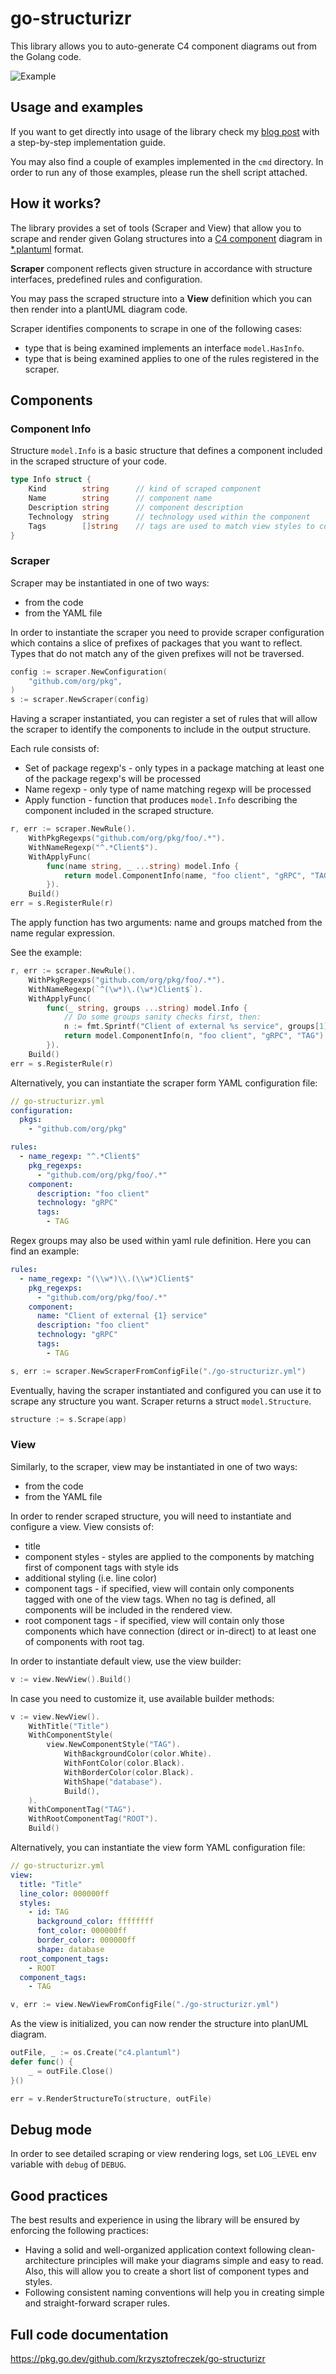 # go-structurizr
This library allows you to auto-generate C4 component diagrams out from the Golang code.

![Example](images/example.png)

## Usage and examples
If you want to get directly into usage of the library check my [blog post](https://threedots.tech/post/auto-generated-c4-architecture-diagrams-in-go/) with a step-by-step implementation guide.

You may also find a couple of examples implemented in the `cmd` directory. In order to run any of those examples, please run the shell script attached.

## How it works?
The library provides a set of tools (Scraper and View) that allow you to scrape and render given Golang structures into a [C4 component](https://c4model.com/) diagram in [*.plantuml](https://plantuml.com/) format.

**Scraper** component reflects given structure in accordance with structure interfaces, predefined rules and configuration. 

You may pass the scraped structure into a **View** definition which you can then render into a plantUML diagram code. 

Scraper identifies components to scrape in one of the following cases:
* type that is being examined implements an interface `model.HasInfo`.
* type that is being examined applies to one of the rules registered in the scraper.

## Components

### Component Info

Structure `model.Info` is a basic structure that defines a component included in the scraped structure of your code.
```go
type Info struct {
	Kind        string      // kind of scraped component
	Name        string      // component name
	Description string      // component description
	Technology  string      // technology used within the component
	Tags        []string    // tags are used to match view styles to component
}
```

### Scraper

Scraper may be instantiated in one of two ways:
* from the code
* from the YAML file

In order to instantiate the scraper you need to provide scraper configuration which contains a slice of prefixes of packages that you want to reflect. Types that do not match any of the given prefixes will not be traversed. 
```go
config := scraper.NewConfiguration(
    "github.com/org/pkg",
)
s := scraper.NewScraper(config)
```

Having a scraper instantiated, you can register a set of rules that will allow the scraper to identify the components to include in the output structure.

Each rule consists of:
* Set of package regexp's - only types in a package matching at least one of the package regexp's will be processed
* Name regexp - only type of name matching regexp will be processed
* Apply function - function that produces `model.Info` describing the component included in the scraped structure.

```go
r, err := scraper.NewRule().
    WithPkgRegexps("github.com/org/pkg/foo/.*").
    WithNameRegexp("^.*Client$").
    WithApplyFunc(
        func(name string, _ ...string) model.Info {
            return model.ComponentInfo(name, "foo client", "gRPC", "TAG")
        }).
    Build()
err = s.RegisterRule(r)
```

The apply function has two arguments: name and groups matched from the name regular expression. 

See the example:
```go
r, err := scraper.NewRule().
    WithPkgRegexps("github.com/org/pkg/foo/.*").
    WithNameRegexp(`^(\w*)\.(\w*)Client$`).
    WithApplyFunc(
        func(_ string, groups ...string) model.Info {
            // Do some groups sanity checks first, then:
            n := fmt.Sprintf("Client of external %s service", groups[1])
            return model.ComponentInfo(n, "foo client", "gRPC", "TAG")
        }).
    Build()
err = s.RegisterRule(r)
```

Alternatively, you can instantiate the scraper form YAML configuration file:
```yaml
// go-structurizr.yml
configuration:
  pkgs:
    - "github.com/org/pkg"

rules:
  - name_regexp: "^.*Client$"
    pkg_regexps:
      - "github.com/org/pkg/foo/.*"
    component:
      description: "foo client"
      technology: "gRPC"
      tags:
        - TAG
```

Regex groups may also be used within yaml rule definition. Here you can find an example:
```yaml
rules:
  - name_regexp: "(\\w*)\\.(\\w*)Client$"
    pkg_regexps:
      - "github.com/org/pkg/foo/.*"
    component:
      name: "Client of external {1} service"
      description: "foo client"
      technology: "gRPC"
      tags:
        - TAG
```

```go
s, err := scraper.NewScraperFromConfigFile("./go-structurizr.yml")
```

Eventually, having the scraper instantiated and configured you can use it to scrape any structure you want. Scraper returns a struct `model.Structure`.
```go
structure := s.Scrape(app)
```

### View

Similarly, to the scraper, view may be instantiated in one of two ways:
* from the code
* from the YAML file

In order to render scraped structure, you will need to instantiate and configure a view.
View consists of:
* title
* component styles - styles are applied to the components by matching first of component tags with style ids
* additional styling (i.e. line color)
* component tags - if specified, view will contain only components tagged with one of the view tags. When no tag is defined, all components will be included in the rendered view.
* root component tags - if specified, view will contain only those components which have connection (direct or in-direct) to at least one of components with root tag.

In order to instantiate default view, use the view builder:
```go
v := view.NewView().Build()
```

In case you need to customize it, use available builder methods:
```go
v := view.NewView().
    WithTitle("Title")
    WithComponentStyle(
        view.NewComponentStyle("TAG").
            WithBackgroundColor(color.White).
            WithFontColor(color.Black).
            WithBorderColor(color.Black).
            WithShape("database").
            Build(),
    ).
    WithComponentTag("TAG").
    WithRootComponentTag("ROOT").
    Build()
```

Alternatively, you can instantiate the view form YAML configuration file:
```yaml
// go-structurizr.yml
view:
  title: "Title"
  line_color: 000000ff
  styles:
    - id: TAG
      background_color: ffffffff
      font_color: 000000ff
      border_color: 000000ff
      shape: database
  root_component_tags:
    - ROOT
  component_tags:
    - TAG
```

```go
v, err := view.NewViewFromConfigFile("./go-structurizr.yml")
```

As the view is initialized, you can now render the structure into planUML diagram.
```go
outFile, _ := os.Create("c4.plantuml")
defer func() {
    _ = outFile.Close()
}()

err = v.RenderStructureTo(structure, outFile)
```

## Debug mode
In order to see detailed scraping or view rendering logs, set `LOG_LEVEL` env variable with `debug` of `DEBUG`.

## Good practices
The best results and experience in using the library will be ensured by enforcing the following practices:
- Having a solid and well-organized application context following clean-architecture principles will make your diagrams simple and easy to read. Also, this will allow you to create a short list of component types and styles.
- Following consistent naming conventions will help you in creating simple and straight-forward scraper rules.

## Full code documentation
https://pkg.go.dev/github.com/krzysztofreczek/go-structurizr
